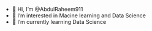 - 👋 Hi, I’m @AbdulRaheem911
- 👀 I’m interested in Macine learning and Data Science
- 🌱 I’m currently learning Data Science

<!---
AbdulRaheem911/AbdulRaheem911 is a ✨ special ✨ repository because its `README.md` (this file) appears on your GitHub profile.
You can click the Preview link to take a look at your changes.
--->
